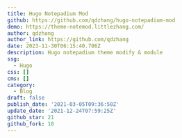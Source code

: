 ```yaml
---
title: Hugo Notepadium Mod
github: https://github.com/qdzhang/hugo-notepadium-mod
demo: https://theme-notemod.littlezhang.com/
author: qdzhang
author_link: https://github.com/qdzhang
date: 2023-11-30T06:15:40.706Z
description: Hugo notepadium theme modify & module
ssg:
  - Hugo
css: []
cms: []
category:
  - Blog
draft: false
publish_date: '2021-03-05T09:36:50Z'
update_date: '2021-12-24T07:59:25Z'
github_star: 21
github_fork: 10
---
```

